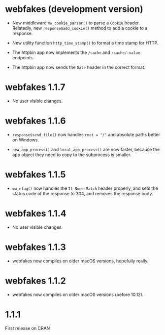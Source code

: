 # webfakes (development version)

* New middleware `mw_cookie_parser()` to parse a `Cookie` header. Relatedly,
  new `response$add_cookie()` method to add a cookie to a response.

* New utility function `http_time_stamp()` to format a time stamp for HTTP.

* The httpbin app now implements the `/cache` and `/cache/:value` endpoints.

* The httpbin app now sends the `Date` header in the correct format.

# webfakes 1.1.7

* No user visible changes.

# webfakes 1.1.6

* `response$send_file()` now handles `root = "/"` and absolute paths
  better on Windows.

* `new_app_process()` and `local_app_process()` are now faster,
  because the app object they need to copy to the subprocess is smaller.

# webfakes 1.1.5

* `mw_etag()` now handles the `If-None-Match` header properly, and sets
  the status code of the response to 304, and removes the response body.

# webfakes 1.1.4

* No user visible changes.

# webfakes 1.1.3

* webfakes now compiles on older macOS versions, hopefully really.

# webfakes 1.1.2

* webfakes now compiles on older macOS versions (before 10.12).

# 1.1.1

First release on CRAN
